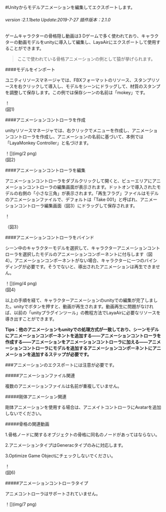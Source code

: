 #Unityからモデルアニメーションを編集してエクスポートします。

###### *version :2.1.1beta   Update:2019-7-27 插件版本：2.1.0*

ゲームキャラクターの骨格隠し動画は3 Dゲームで多く使われており、キャラクターの動画モデルをunityに導入して編集し、LayaAirにエクスポートして使用することができます。

>ここで使われている骨格アニメーションの例として猿が挙げられます。

####モデルをインポート

ユニティリソースマネージャでは、FBXフォーマットのリソース、スタンプリソースを右クリックして導入し、モデルをシーンにドラッグして、材質のスタンプを調整して保存します。この例では保存シーンの名前は「mokey」です。

！[](img/1.png)<br/>(図1)

####アニメーションコントローラを作成

unityリソースマネージャでは、右クリックでメニューを作成し、アニメーションコントローラを作成し、アニメーションの名前に基づいて、本例では「LayaMonkey Controller」と名づけます。

！[](img/2 png)<br/>(図2)

####アニメーションコントローラを編集

アニメーションコントローラをダブルクリックして開くと、ビューエリアにアニメーションコントローラの編集画面が表示されます。ドットオンで導入されたモデルの右側の「小さな三角」が表示されます。「再生フラグ」ファイルはモデルのアニメーションファイルで、デフォルトは「Take 001」と呼ばれ、アニメーションコントローラ編集画面（図3）にドラッグして保存されます。

！[](img/3%png)<br/>

（図3）

####アニメーションコントローラをバインド

シーン中のキャラクターモデルを選択して、キャラクターアニメーションコントローラを選択したモデルのアニメーションコンポーネントに付与します（図4）。アニメーションコンポーネントがない場合、キャラクターに一つのバインディングが必要です。そうでないと、導出されたアニメーションは再生できません。

！[](img/4 png)<br/>(図4)

以上の手順を経て、キャラクターアニメーションのunityでの編集が完了しました。unityでボタンを押すと、動画が再生されます。動画再生に問題がなければ、以前の「unityプラグインツール」の教程方法でLayaAirに必要なリソースを導き出すことができます。

**Tips：他のアニメーションもunityでの処理方式が一致しており、シーンモデルにアニメーションコンポーネントを追加する――アニメーションコントローラを作成する――アニメーションをアニメーションコントローラに加える――アニメーションコントローラにモデルを追加するアニメーションコンポーネントにアニメーションを追加するステップが必要です。**

###アニメーションのエクスポートには注意が必要です。

#####アニメーションファイル関連

複数のアニメーションファイルは名前が重複していません。

#####剛体アニメーション関連

剛体アニメーションを使用する場合は、アニメイトコントローラにAvatarを追加しないでください。

#####骨格の関連動画

1.骨格ノードに関するオブジェクトの骨格に同名のノードがあってはならない。

2.アニメーションタイプはGeneracタイプのみに対応します。

3.Optimize Game Objectにチェックしないでください。

！[](img/6.png)<br/>(図6)

#####アニメーションコントローラタイプ

アニメコントローラはサポートされていません。

！[](img/7 png)<br/>